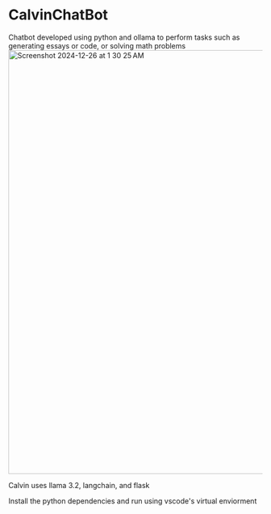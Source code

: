 # CalvinChatBot
Chatbot developed using python and ollama to perform tasks such as generating essays or code, or solving math problems
<img width="839" alt="Screenshot 2024-12-26 at 1 30 25 AM" src="https://github.com/user-attachments/assets/a1faf46e-9727-4aaf-8ab3-41891dadfaef" />

Calvin uses llama 3.2, langchain, and flask

Install the python dependencies and run using vscode's virtual enviorment
